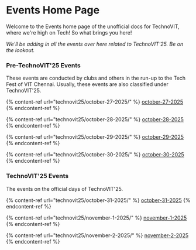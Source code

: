 # Events Home Page

Welcome to the Events home page of the unofficial docs for TechnoVIT, where we're high on Tech! So what brings you here!

_We'll be adding in all the events over here related to TechnoVIT'25. Be on the lookout._

### Pre-TechnoVIT'25 Events

These events are conducted by clubs and others in the run-up to the Tech Fest of VIT Chennai. Usually, these events are also classified under TechnoVIT'25.

{% content-ref url="technovit25/october-27-2025/" %}
[october-27-2025](technovit25/october-27-2025/)
{% endcontent-ref %}

{% content-ref url="technovit25/october-28-2025/" %}
[october-28-2025](technovit25/october-28-2025/)
{% endcontent-ref %}

{% content-ref url="technovit25/october-29-2025/" %}
[october-29-2025](technovit25/october-29-2025/)
{% endcontent-ref %}

{% content-ref url="technovit25/october-30-2025/" %}
[october-30-2025](technovit25/october-30-2025/)
{% endcontent-ref %}

### TechnoVIT'25 Events

The events on the official days of TechnoVIT'25.

{% content-ref url="technovit25/october-31-2025/" %}
[october-31-2025](technovit25/october-31-2025/)
{% endcontent-ref %}

{% content-ref url="technovit25/november-1-2025/" %}
[november-1-2025](technovit25/november-1-2025/)
{% endcontent-ref %}

{% content-ref url="technovit25/november-2-2025/" %}
[november-2-2025](technovit25/november-2-2025/)
{% endcontent-ref %}
